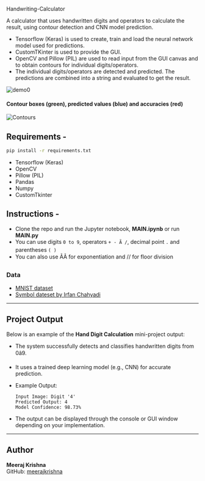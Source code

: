  Handwriting-Calculator

A calculator that uses handwritten digits and operators to calculate the result, using contour detection and CNN model prediction.
- Tensorflow (Keras) is used to create, train and load the neural network model used for predictions.
- CustomTKinter is used to provide the GUI.
- OpenCV and Pillow (PIL) are used to read input from the GUI canvas and to obtain contours for individual digits/operators.
- The individual digits/operators are detected and predicted. The predictions are combined into a string and evaluated to get the result.

![demo0](https://github.com/ShettySach/Handwriting-Calculator/assets/132273464/c8643ca4-2bad-46f7-ba14-13b01e7a9d2b)

#### Contour boxes (green), predicted values (blue) and accuracies (red)

![Contours](https://github.com/ShettySach/Handwriting-Calculator/assets/132273464/5e3e7121-21ca-4337-a86c-c5656c305bb2)

## Requirements -
```bash
pip install -r requirements.txt
```
* Tensorflow (Keras)
* OpenCV
* Pillow (PIL)
* Pandas
* Numpy
* CustomTkinter

## Instructions -
* Clone the repo and run the Jupyter notebook, **MAIN.ipynb** or run **MAIN.py**
* You can use digits `0 to 9`, operators `+ - Ã /`, decimal point `.` and parentheses `( )`
* You can also use ÃÃ for exponentiation and // for floor division
  
### Data
* [MNIST dataset](https://www.kaggle.com/datasets/hojjatk/mnist-dataset)
* [Symbol dateset by Irfan Chahyadi ](https://github.com/irfanchahyadi/Handwriting-Calculator/blob/master/src/dataset/data.pickle)

---

## Project Output

Below is an example of the **Hand Digit Calculation** mini-project output:

- The system successfully detects and classifies handwritten digits from 0â9.
- It uses a trained deep learning model (e.g., CNN) for accurate prediction.
- Example Output:
  ```
  Input Image: Digit '4'
  Predicted Output: 4
  Model Confidence: 98.73%
  ```

- The output can be displayed through the console or GUI window depending on your implementation.

---

## Author

**Meeraj Krishna**  
GitHub: [meerajkrishna](https://github.com/meerajkrishna)